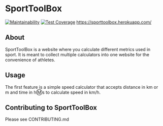 # SportToolBox
[![Maintainability](https://api.codeclimate.com/v1/badges/280e62d048bcb77bf228/maintainability)](https://codeclimate.com/github/Segelzwerg/SportToolBox/maintainability) [![Test Coverage](https://api.codeclimate.com/v1/badges/280e62d048bcb77bf228/test_coverage)](https://codeclimate.com/github/Segelzwerg/SportToolBox/test_coverage) https://sporttoolbox.herokuapp.com/

## About
SportToolBox is a website where you calculate different metrics used in sport. It is meant to collect multiple calculators into one website for the convenience of athletes.

## Usage

The first feature is a simple speed calculator that accepts distance in km or m and time in h:m:s to calculate speed in km/h.

## Contributing to SportToolBox

Please see CONTRIBUTING.md
